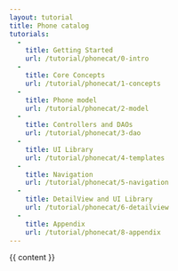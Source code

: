 ```yaml
---
layout: tutorial
title: Phone catalog
tutorials:
  -
    title: Getting Started
    url: /tutorial/phonecat/0-intro
  -
    title: Core Concepts
    url: /tutorial/phonecat/1-concepts
  -
    title: Phone model
    url: /tutorial/phonecat/2-model
  -
    title: Controllers and DAOs
    url: /tutorial/phonecat/3-dao
  -
    title: UI Library
    url: /tutorial/phonecat/4-templates
  -
    title: Navigation
    url: /tutorial/phonecat/5-navigation
  -
    title: DetailView and UI Library
    url: /tutorial/phonecat/6-detailview
  -
    title: Appendix
    url: /tutorial/phonecat/8-appendix
---
```

{{ content }}
